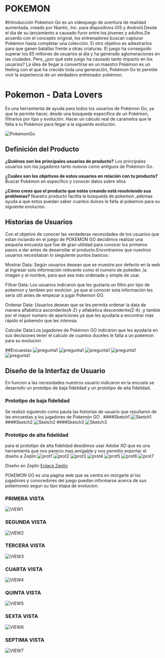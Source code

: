 # POKEMON 
#Introducción
Pokemon Go es un videojuego de aventura de realidad aumentada, creado por Niantic, Inc. para dispositivos iOS y Android.Desde el día de su lanzamiento a causado furor entre los jóvenes y adultos.De acuerdo con el concepto original, los entrenadores buscan capturar Pokémon hasta completar una colección. El otro objetivo es adiestrarlos para que ganen batallas frente a otras criaturas. El juego ha conseguido superar los 65 millones de usuarios al día y ha generado aglomeraciones en las ciudades. Pero, ¿por qué este juego ha causado tanto impacto en los usuarios? La idea de llegar a convertirse en un maestro Pokémon es un feeling con el que ha crecido toda una generación, Pokémon Go te permite vivir la experiencia de un verdadero entrenador pokémon.

# Pokemon - Data Lovers 
Es una herramienta de ayuda para todos los usuarios de Pokémon Go, ya que te permite hacer, desde una búsqueda específica de un Pokémon, filtrarlos por tipo y evolución. Hacer un cálculo real de caramelos que le falta a tu Pokémon para llegar a la siguiente evolución.

![PokemonGo](src/img/Slider3.jpg)

## Definición del Producto

**¿Quiénes son los principales usuarios de producto?**
Los principales usuarios son los jugadores tanto nuevos como antiguos de Pokémon Go.

**¿Cuáles son los objetivos de estos usuarios en relación con tu producto?**
Buscar Pokémon en específico y conocer datos sobre ellos 

**¿Cómo crees que el producto que estás creando está resolviendo sus problemas?**
Nuestro producto facilíta la búsqueda de pokemon ,ademas ayuda a que estos puedan saber cuantos dulces le falta al pokemon para su siguiente evolucion.

## Historias de Usuarios
Con el objetivo de conocer las verdaderas necesidades de los usuarios que estan inciando en el juego de  POKEMON GO decidimos realizar una pequeña encuesta que fue de gran utilidad para conocer los primeros pasos a dar antes de desarrollar el producto.Encontramos que nuestros usuarios necesitaban lo sieguiente puntos basicos :

Mostrar Data: Según usuarios desean que se muestre por defecto en la web al ingresar solo información relevante como el numero de pokedex ,la imagen y el nombre, para que sea más ordenada y simple de usar.

Filtrar Data: Los usuarios indicaron que les gustaría un filtro por tipo de pokemon y tambien por evolcion ,ya que al conocer esta información les sería útil antes de empezar a jugar Pokemon GO.

Ordenar Data: Usuarios desean que se les permita ordenar la data de manera alfabética ascendente(A-Z) y alfabética descendente(Z-A) ,y tambie por el mayor numero de apariciones  ya que les ayudaría a encontrar más rápido el pokemón que les interesa.

Calcular Data:Los jugadores de Pokémon GO indicaron que les ayudaría en sus decisiones tener el calculo de cuantos duceles le falta a un pokemon para su evolucion

##Encuestas 
![pregunta1](src/img/progunta1.jpg)
![pregunta1](src/img/progunta2.jpg)
![pregunta1](src/img/progunta3.jpg)
![pregunta1](src/img/progunta4.jpg)
![pregunta1](src/img/progunta5.jpg)

## Diseño de la Interfaz de Usuario
En funcion a las necesidades nuestros usuario indicaron en la encusta se desarrollo un prototipo de baja fidelidad y un prototipo de alta fidelidad.

### Prototipo de baja fidelidad
Se realizó siguiendo como pauta las historias de usuario que resultaron de las encuestas a los jugadores de Pokemón GO .
####Sketch1
![Sketch1](src/img/sketch1.jpg)
####Sketch2
![Sketch2](src/img/sketch2.jpg)
####Sketch3
![Sketch3](src/img/sketch3.jpg)

### Prototipo de alta fidelidad
para el prototipo de alta fidelidad desidimos usar Adobe XD que es una herramienta que nos parecio mas amigable y nos permitio exportar el diseño a Zeplin
![prot1](src/img/prot1.png)
![prot2](src/img/prot2.png)
![prot3](src/img/prot3.png)
![prot4](src/img/prot4.png)
![prot5](src/img/prot5.png)
![prot6](src/imgprot6.png)
![prot7](src/img/prot7.png)

Diseño en Zeplin [Enlace Zeplin](https://zpl.io/bLP84JB)

POkEMON GO es una pagina web que se centra en otorgarle al los jugadores y conocedores del juego puedan informarse acerca de sus pokemones segun su tipo etapa de evolucion.
### PRIMERA VISTA
![VIEW1](src/img/view1.png)
### SEGUNDA VISTA
![VIEW2](src/img/view2.png)
### TERCERA VISTA
![VIEW3](src/img/view3.png)
### CUARTA VISTA
![VIEW4](src/img/view4.png)
### QUINTA VISTA
![VIEW5](src/img/view5.png)
### SEXTA VISTA
![VIEW6](src/img/view6.png)
### SEPTIMA VISTA
![VIEW7](src/img/view7.png)




